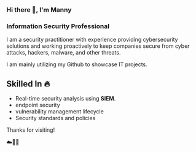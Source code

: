 ### Hi there 👋, I'm Manny
### Information Security Professional
I am a security practitioner with experience providing cybersecurity solutions and working proactively to keep companies secure from cyber attacks, hackers, malware, and other threats.

I am mainly utilizing my Github to showcase IT projects.

## Skilled In :fire:
- Real-time security analysis using **SIEM**.
- endpoint security
- vulnerability management lifecycle
- Security standards and policies

Thanks for visiting!

☁️🤙💪

<!--
**mamendi/mamendi** is a ✨ _special_ ✨ repository because its `README.md` (this file) appears on your GitHub profile.

Here are some ideas to get you started:

- 🔭 I’m currently working on ...
- 🌱 I’m currently learning ...
- 👯 I’m looking to collaborate on ...
- 🤔 I’m looking for help with ...
- 💬 Ask me about ...
- 📫 How to reach me: ...
- 😄 Pronouns: ...
- ⚡ Fun fact: ...
-->
